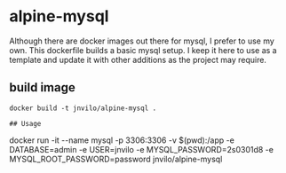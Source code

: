 # alpine-mysql

Although there are docker images out there for mysql, I prefer to use my own. This dockerfile builds a basic mysql setup. I keep it here to use
as a template and update it with other additions as the project may require. 

## build image
```
docker build -t jnvilo/alpine-mysql .

## Usage
```
docker run -it --name mysql -p 3306:3306 -v $(pwd):/app -e DATABASE=admin -e USER=jnvilo -e MYSQL_PASSWORD=2s0301d8 -e MYSQL_ROOT_PASSWORD=password jnvilo/alpine-mysql
```

